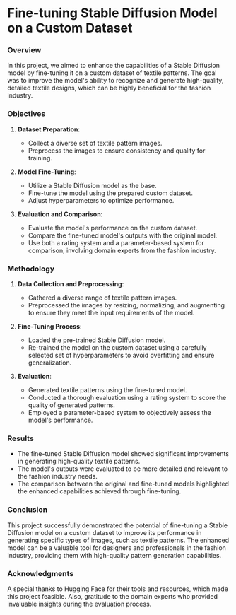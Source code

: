# Fine-tuning Stable Diffusion Model on a Custom Dataset

### Overview

In this project, we aimed to enhance the capabilities of a Stable Diffusion model by fine-tuning it on a custom dataset of textile patterns. The goal was to improve the model's ability to recognize and generate high-quality, detailed textile designs, which can be highly beneficial for the fashion industry.

### Objectives

1. **Dataset Preparation**:
   - Collect a diverse set of textile pattern images.
   - Preprocess the images to ensure consistency and quality for training.

2. **Model Fine-Tuning**:
   - Utilize a Stable Diffusion model as the base.
   - Fine-tune the model using the prepared custom dataset.
   - Adjust hyperparameters to optimize performance.

3. **Evaluation and Comparison**:
   - Evaluate the model's performance on the custom dataset.
   - Compare the fine-tuned model's outputs with the original model.
   - Use both a rating system and a parameter-based system for comparison, involving domain experts from the fashion industry.

### Methodology

1. **Data Collection and Preprocessing**:
   - Gathered a diverse range of textile pattern images.
   - Preprocessed the images by resizing, normalizing, and augmenting to ensure they meet the input requirements of the model.

2. **Fine-Tuning Process**:
   - Loaded the pre-trained Stable Diffusion model.
   - Re-trained the model on the custom dataset using a carefully selected set of hyperparameters to avoid overfitting and ensure generalization.

3. **Evaluation**:
   - Generated textile patterns using the fine-tuned model.
   - Conducted a thorough evaluation using a rating system to score the quality of generated patterns.
   - Employed a parameter-based system to objectively assess the model's performance.

### Results

- The fine-tuned Stable Diffusion model showed significant improvements in generating high-quality textile patterns.
- The model's outputs were evaluated to be more detailed and relevant to the fashion industry needs.
- The comparison between the original and fine-tuned models highlighted the enhanced capabilities achieved through fine-tuning.

### Conclusion

This project successfully demonstrated the potential of fine-tuning a Stable Diffusion model on a custom dataset to improve its performance in generating specific types of images, such as textile patterns. The enhanced model can be a valuable tool for designers and professionals in the fashion industry, providing them with high-quality pattern generation capabilities.

### Acknowledgments

A special thanks to Hugging Face for their tools and resources, which made this project feasible. Also, gratitude to the domain experts who provided invaluable insights during the evaluation process.
